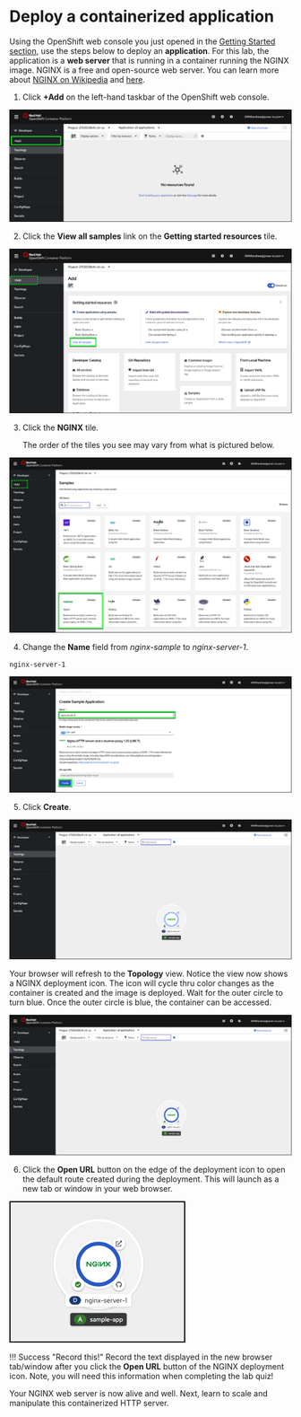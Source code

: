 # Deploy a containerized application

Using the OpenShift web console you just opened in the [Getting Started section](gettingStarted.md), use the steps below to deploy an **application**. For this lab, the application is a **web server** that is running in a  container running the NGINX image.  NGINX is a free and open-source web server. You can learn more about [NGINX on Wikipedia](https://en.wikipedia.org/wiki/Nginx) and [here](https://www.nginx.com/).


1. Click **+Add** on the left-hand taskbar of the OpenShift web console.

![](_attachments/OCP-add-resource.png)

2. Click the **View all samples** link on the **Getting started resources** tile.

![](_attachments/OCP-add-resouces-page.png)

3. Click the **NGINX** tile.

   The order of the tiles you see may vary from what is pictured below.

![](_attachments/OCP-all-resouces-page.png)

4. Change the **Name** field from _nginx-sample_ to _nginx-server-1_.
```
nginx-server-1
```

![](_attachments/OCP-nginx-create.png)

5. Click **Create**.

![](_attachments/OCP-nginx-provisioning.png)

Your browser will refresh to the **Topology** view.  Notice the view now shows a NGINX deployment icon. The icon will cycle thru color changes as the container is created and the image is deployed. Wait for the outer circle to turn blue. Once the outer circle is blue, the container can be accessed.

![](_attachments/OCP-nginx-provisioned.png)

6. Click the **Open URL** button on the edge of the deployment icon to open the default route created during the deployment. This will launch as a new tab or window in your web browser.

![](_attachments/OCP-nginx-icon-closeup.png)

!!! Success "Record this!"
    Record the text displayed in the new browser tab/window after you click the **Open URL** button of the NGINX deployment icon. Note, you will need this information when completing the lab quiz!

Your NGINX web server is now alive and well.  Next, learn to scale and manipulate this containerized HTTP server.
